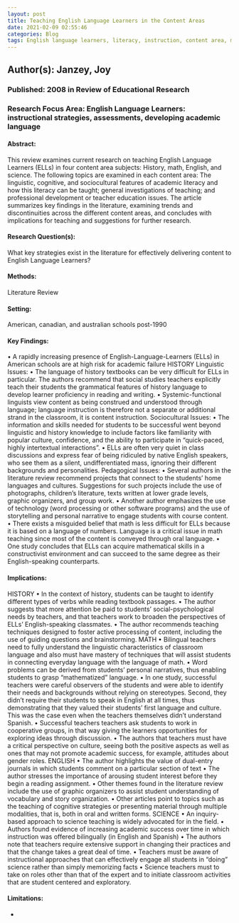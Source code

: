 ```yaml
---
layout: post
title: Teaching English Language Learners in the Content Areas
date: 2021-02-09 02:55:46
categories: Blog
tags: English language learners, literacy, instruction, content area, mainstream teachers.
---
```


## Author(s): Janzey, Joy

### Published: 2008 in Review of Educational Research

### Research Focus Area: English Language Learners: instructional strategies, assessments, developing academic language

#### Abstract:
This review examines current research on teaching English Language Learners (ELLs) in four content area subjects: History, math, English, and science. The following topics are examined in each content area: The linguistic, cognitive, and sociocultural features of academic literacy and how this literacy can be taught; general investigations of teaching; and professional development or teacher education issues. The article summarizes key findings in the literature, examining trends and discontinuities across the different content areas, and concludes with implications for teaching and suggestions for further research.


#### Research Question(s):
What key strategies exist in the literature for effectively delivering content to English Language Learners?


#### Methods:
Literature Review


#### Setting:
American, canadian, and australian schools post-1990


#### Key Findings:
• A rapidly increasing presence of English-Language-Learners (ELLs) in American schools are at high risk for academic failure HISTORY Linguistic Issues: • The language of history textbooks can be very difficult for ELLs in particular. The authors recommend that social studies teachers explicitly teach their students the grammatical features of history language to develop learner proficiency in reading and writing. • Systemic-functional linguists view content as being construed and understood through language; language instruction is therefore not a separate or additional strand in the classroom, it is content instruction. Sociocultural Issues: • The information and skills needed for students to be successful went beyond linguistic and history knowledge to include factors like familiarity with popular culture, confidence, and the ability to participate in “quick-paced, highly intertextual interactions”. • ELLs are often very quiet in class discussions and express fear of being ridiculed by native English speakers, who see them as a silent, undifferentiated mass, ignoring their different backgrounds and personalities. Pedagogical Issues: • Several authors in the literature review recommend projects that connect to the students’ home languages and cultures. Suggestions for such projects include the use of photographs, children’s literature, texts written at lower grade levels, graphic organizers, and group work. • Another author emphasizes the use of technology (word processing or other software programs) and the use of storytelling and personal narrative to engage students with course content. • There exists a misguided belief that math is less difficult for ELLs because it is based on a language of numbers. Language is a critical issue in math teaching since most of the content is conveyed through oral language. • One study concludes that ELLs can acquire mathematical skills in a constructivist environment and can succeed to the same degree as their English-speaking counterparts. 


#### Implications:
HISTORY • In the context of history, students can be taught to identify different types of verbs while reading textbook passages. • The author suggests that more attention be paid to students’ social-psychological needs by teachers, and that teachers work to broaden the perspectives of ELLs’ English-speaking classmates. • The author recommends teaching techniques designed to foster active processing of content, including the use of guiding questions and brainstorming. MATH • Bilingual teachers need to fully understand the linguistic characteristics of classroom language and also must have mastery of techniques that will assist students in connecting everyday language with the language of math. • Word problems can be derived from students’ personal narratives, thus enabling students to grasp “mathematized” language. • In one study, successful teachers were careful observers of the students and were able to identify their needs and backgrounds without relying on stereotypes. Second, they didn’t require their students to speak in English at all times, thus demonstrating that they valued their students’ first language and culture. This was the case even when the teachers themselves didn’t understand Spanish.  • Successful teachers teachers ask students to work in cooperative groups, in that way giving the learners opportunities for exploring ideas through discussion. • The authors that teachers must have a critical perspective on culture, seeing both the positive aspects as well as ones that may not promote academic success, for example, attitudes about gender roles. ENGLISH • The author highlights the value of dual-entry journals in which students comment on a particular section of text • The author stresses the importance of arousing student interest before they begin a reading assignment.  • Other themes found in the literature review include the use of graphic organizers to assist student understanding of vocabulary and story organization.  • Other articles point to topics such as the teaching of cognitive strategies or presenting material through multiple modalities, that is, both in oral and written forms. SCIENCE • An inquiry-based approach to science teaching is widely advocated for in the field. • Authors found evidence of increasing academic success over time in which instruction was offered bilingually (in English and Spanish) • The authors note that teachers require extensive support in changing their practices and that the change takes a great deal of time. • Teachers must be aware of instructional approaches that can effectively engage all students in “doing” science rather than simply memorizing facts • Science teachers must to take on roles other than that of the expert and to initiate classroom activities that are student centered and exploratory. 


#### Limitations:
-



